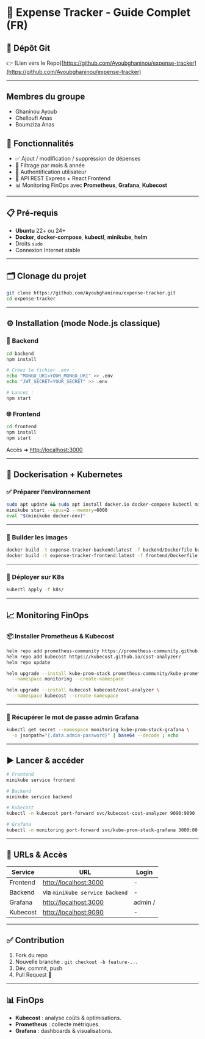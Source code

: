 # 📄 Expense Tracker - Guide Complet (FR)

## 📌 Dépôt Git

👉 (Lien vers le Repo)[https://github.com/Ayoubghaninou/expense-tracker](https://github.com/Ayoubghaninou/expense-tracker)

---

## Membres du groupe

- Ghaninou Ayoub
- Chelloufi Anas
- Boumziza Anas

## 🚀 Fonctionnalités

- ✅ Ajout / modification / suppression de dépenses
- 📅 Filtrage par mois & année
- 🔑 Authentification utilisateur
- 🧩 API REST Express + React Frontend
- 📊 Monitoring FinOps avec **Prometheus**, **Grafana**, **Kubecost**

---

## 📋 Pré-requis

- **Ubuntu** 22+ ou 24+
- **Docker**, **docker-compose**, **kubectl**, **minikube**, **helm**
- Droits `sudo`
- Connexion Internet stable

---

## 🗂️ Clonage du projet

```bash
git clone https://github.com/Ayoubghaninou/expense-tracker.git
cd expense-tracker
````

---

## ⚙️ Installation **(mode Node.js classique)**

### 🔗 Backend

```bash
cd backend
npm install

# Créez le fichier .env :
echo "MONGO_URI=YOUR_MONGO_URI" >> .env
echo "JWT_SECRET=YOUR_SECRET" >> .env

# Lancez :
npm start
```

### 🌐 Frontend

```bash
cd frontend
npm install
npm start
```

Accès ➜ [http://localhost:3000](http://localhost:3000)

---

## 🐳 Dockerisation + Kubernetes

### ✅ Préparer l’environnement

```bash
sudo apt update && sudo apt install docker.io docker-compose kubectl minikube helm -y
minikube start --cpus=2 --memory=6000
eval "$(minikube docker-env)"
```

---

### 🔨 Builder les images

```bash
docker build -t expense-tracker-backend:latest -f backend/Dockerfile backend
docker build -t expense-tracker-frontend:latest -f frontend/Dockerfile frontend
```

---

### 🚢 Déployer sur K8s

```bash
kubectl apply -f k8s/
```

---

## 📈 Monitoring FinOps

### 📦 Installer Prometheus & Kubecost

```bash
helm repo add prometheus-community https://prometheus-community.github.io/helm-charts
helm repo add kubecost https://kubecost.github.io/cost-analyzer/
helm repo update

helm upgrade --install kube-prom-stack prometheus-community/kube-prometheus-stack \
  --namespace monitoring --create-namespace

helm upgrade --install kubecost kubecost/cost-analyzer \
  --namespace kubecost --create-namespace
```

---

### 🔐 Récupérer le mot de passe admin **Grafana**

```bash
kubectl get secret --namespace monitoring kube-prom-stack-grafana \
  -o jsonpath="{.data.admin-password}" | base64 --decode ; echo
```

---

## ▶️ Lancer & accéder

```bash
# Frontend
minikube service frontend

# Backend
minikube service backend

# Kubecost
kubectl -n kubecost port-forward svc/kubecost-cost-analyzer 9090:9090

# Grafana
kubectl -n monitoring port-forward svc/kube-prom-stack-grafana 3000:80
```

---

## 🔗 URLs & Accès

| Service  | URL                                            | Login              |
| -------- | ---------------------------------------------- | ------------------ |
| Frontend | [http://localhost:3000](http://localhost:3000) | -                  |
| Backend  | via `minikube service backend`                 | -                  |
| Grafana  | [http://localhost:3000](http://localhost:3000) | admin / <password> |
| Kubecost | [http://localhost:9090](http://localhost:9090) | -                  |

---

## ✅ Contribution

1. Fork du repo
2. Nouvelle branche : `git checkout -b feature-...`
3. Dév, commit, push
4. Pull Request 🚀

---

## 📊 FinOps

* **Kubecost** : analyse coûts & optimisations.
* **Prometheus** : collecte métriques.
* **Grafana** : dashboards & visualisations.

